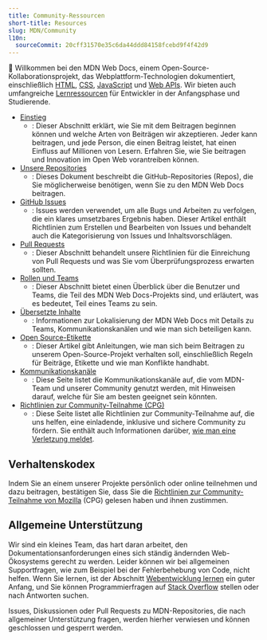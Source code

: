 ```yaml
---
title: Community-Ressourcen
short-title: Resources
slug: MDN/Community
l10n:
  sourceCommit: 20cff31570e35c6da44ddd84158fcebd9f4f42d9
---
```


👋 Willkommen bei den MDN Web Docs, einem Open-Source-Kollaborationsprojekt, das Webplattform-Technologien dokumentiert, einschließlich [HTML](/de/docs/Web/HTML), [CSS](/de/docs/Web/CSS), [JavaScript](/de/docs/Web/JavaScript) und [Web APIs](/de/docs/Web/API).
Wir bieten auch umfangreiche [Lernressourcen](/de/docs/Learn_web_development) für Entwickler in der Anfangsphase und Studierende.

- [Einstieg](/de/docs/MDN/Community/Getting_started)
  - : Dieser Abschnitt erklärt, wie Sie mit dem Beitragen beginnen können und welche Arten von Beiträgen wir akzeptieren.
    Jeder kann beitragen, und jede Person, die einen Beitrag leistet, hat einen Einfluss auf Millionen von Lesern.
    Erfahren Sie, wie Sie beitragen und Innovation im Open Web vorantreiben können.
- [Unsere Repositories](/de/docs/MDN/Community/Our_repositories)
  - : Dieses Dokument beschreibt die GitHub-Repositories (Repos), die Sie möglicherweise benötigen, wenn Sie zu den MDN Web Docs beitragen.
- [GitHub Issues](/de/docs/MDN/Community/Issues)
  - : Issues werden verwendet, um alle Bugs und Arbeiten zu verfolgen, die ein klares umsetzbares Ergebnis haben.
    Dieser Artikel enthält Richtlinien zum Erstellen und Bearbeiten von Issues und behandelt auch die Kategorisierung von Issues und Inhaltsvorschlägen.
- [Pull Requests](/de/docs/MDN/Community/Pull_requests)
  - : Dieser Abschnitt behandelt unsere Richtlinien für die Einreichung von Pull Requests und was Sie vom Überprüfungsprozess erwarten sollten.
- [Rollen und Teams](/de/docs/MDN/Community/Roles_teams)
  - : Dieser Abschnitt bietet einen Überblick über die Benutzer und Teams, die Teil des MDN Web Docs-Projekts sind, und erläutert, was es bedeutet, Teil eines Teams zu sein.
- [Übersetzte Inhalte](/de/docs/MDN/Community/Translated_content)
  - : Informationen zur Lokalisierung der MDN Web Docs mit Details zu Teams, Kommunikationskanälen und wie man sich beteiligen kann.
- [Open Source-Etikette](/de/docs/MDN/Community/Open_source_etiquette)
  - : Dieser Artikel gibt Anleitungen, wie man sich beim Beitragen zu unserem Open-Source-Projekt verhalten soll, einschließlich Regeln für Beiträge, Etikette und wie man Konflikte handhabt.
- [Kommunikationskanäle](/de/docs/MDN/Community/Communication_channels)
  - : Diese Seite listet die Kommunikationskanäle auf, die vom MDN-Team und unserer Community genutzt werden, mit Hinweisen darauf, welche für Sie am besten geeignet sein könnten.
- [Richtlinien zur Community-Teilnahme (CPG)](/de/docs/MDN/Community/Community_Participation_Guidelines)
  - : Diese Seite listet alle Richtlinien zur Community-Teilnahme auf, die uns helfen, eine einladende, inklusive und sichere Community zu fördern. Sie enthält auch Informationen darüber, [wie man eine Verletzung meldet](/de/docs/MDN/Community/Community_Participation_Guidelines#reporting_process).

## Verhaltenskodex

Indem Sie an einem unserer Projekte persönlich oder online teilnehmen und dazu beitragen, bestätigen Sie, dass Sie die [Richtlinien zur Community-Teilnahme von Mozilla](/de/docs/MDN/Community/Community_Participation_Guidelines) (CPG) gelesen haben und ihnen zustimmen.

## Allgemeine Unterstützung

Wir sind ein kleines Team, das hart daran arbeitet, den Dokumentationsanforderungen eines sich ständig ändernden Web-Ökosystems gerecht zu werden.
Leider können wir bei allgemeinen Supportfragen, wie zum Beispiel bei der Fehlerbehebung von Code, nicht helfen.
Wenn Sie lernen, ist der Abschnitt [Webentwicklung lernen](/de/docs/Learn_web_development) ein guter Anfang, und Sie können Programmierfragen auf [Stack Overflow](https://stackoverflow.com/questions/) stellen oder nach Antworten suchen.

Issues, Diskussionen oder Pull Requests zu MDN-Repositories, die nach allgemeiner Unterstützung fragen, werden hierher verwiesen und können geschlossen und gesperrt werden.
